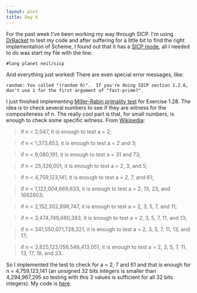 ```yaml
---
layout: post
title: Day 6
---
```


For the past week I've been working my way through SICP. I'm using [DrRacket](http://docs.racket-lang.org/drracket/) to test my code and after suffering for a little bit to find the right implementation of Scheme, I found out that it has a [SICP mode](http://www.neilvandyke.org/racket-sicp/), all I needed to do was start my file with the line:
```
#lang planet neil/sicp
```
And everything just worked! There are even special error messages, like:
```
random: You called "(random 0)".  If you're doing SICP section 1.2.6, don't use 1 for the first argument of "fast-prime?".
```
I just finished implementing [Miller-Rabin primality test](http://en.wikipedia.org/wiki/Miller%E2%80%93Rabin_primality_test) for Exercise 1.28. The idea is to check several numbers to see if they are witness for the compositeness of n. The really cool part is that, for small numbers, is enough to check some specific witness. From [Wikipedia](http://en.wikipedia.org/wiki/Miller%E2%80%93Rabin_primality_test#Deterministic_variants_of_the_test):

>    if n < 2,047, it is enough to test a = 2;

>    if n < 1,373,653, it is enough to test a = 2 and 3;

>    if n < 9,080,191, it is enough to test a = 31 and 73;

>    if n < 25,326,001, it is enough to test a = 2, 3, and 5;

>    if n < 4,759,123,141, it is enough to test a = 2, 7, and 61;

>    if n < 1,122,004,669,633, it is enough to test a = 2, 13, 23, and 1662803;

>    if n < 2,152,302,898,747, it is enough to test a = 2, 3, 5, 7, and 11;

>    if n < 3,474,749,660,383, it is enough to test a = 2, 3, 5, 7, 11, and 13;

>    if n < 341,550,071,728,321, it is enough to test a = 2, 3, 5, 7, 11, 13, and 17;

>    if n < 3,825,123,056,546,413,051, it is enough to test a = 2, 3, 5, 7, 11, 13, 17, 19, and 23.

So I implemented the test to check for a = 2, 7 and 61 and that is enough for n < 4,759,123,141 (an unsigned 32 bits integers is smaller than 4,294,967,295 so testing with this 3 values is sufficient for all 32 bits integers). My code is [here](https://github.com/adusca/SICP/blob/597a7bf2f076effc4f0ce7bfcc3d59edc8a101a6/exercise-1-28.scm).
